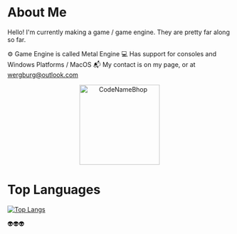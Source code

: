 # About Me
Hello! I'm currently making a game / game engine. They are pretty far along so far.

⚙️ Game Engine is called Metal Engine
💻 Has support for consoles and Windows Platforms / MacOS
📬 My contact is on my page, or at wergburg@outlook.com



<p align="center"><img height="180em" src="https://github-profile-summary-cards.vercel.app/api/cards/profile-details?username=CodeNameBhop&theme=github_dark" alt="CodeNameBhop" align = "center"/></p>

# Top Languages

[![Top Langs](https://github-readme-stats.vercel.app/api/top-langs/?username=codenamebhop&layout=compact)](https://github.com/anuraghazra/github-readme-stats)


















👽👽👽
